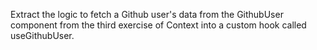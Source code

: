 Extract the logic to fetch a Github user's data from the GithubUser component from the third exercise of Context into a custom hook called useGithubUser.

